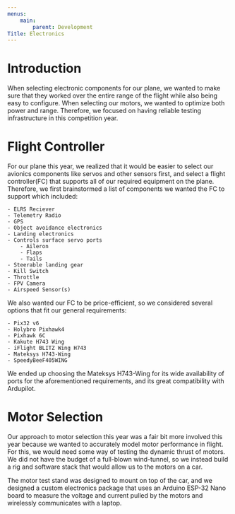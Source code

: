 ```yaml
---
menus:
    main:
        parent: Development
Title: Electronics
---
```


# Introduction

When selecting electronic components for our plane, we wanted to make sure that they worked over the entire range of the flight while also being easy to configure. When selecting our motors, we wanted to optimize both power and range. Therefore, we focused on having reliable testing infrastructure in this competition year.


# Flight Controller

For our plane this year, we realized that it would be easier to select our avionics components like servos and other sensors first, and select a flight controller(FC) that supports all of our required equipment on the plane. Therefore, we first brainstormed a list of components we wanted the FC to support which included:

```
- ELRS Reciever
- Telemetry Radio
- GPS
- Object avoidance electronics
- Landing electronics
- Controls surface servo ports
    - Aileron
    - Flaps
    - Tails
- Steerable landing gear
- Kill Switch
- Throttle
- FPV Camera
- Airspeed Sensor(s)
```

We also wanted our FC to be price-efficient, so we considered several options that fit our general requirements:

```
- Pix32 v6
- Holybro Pixhawk4
- Pixhawk 6C
- Kakute H743 Wing
- iFlight BLITZ Wing H743
- Mateksys H743-Wing
- SpeedyBeeF405WING
```

We ended up choosing the Mateksys H743-Wing for its wide availability of ports for the aforementioned requirements, and its great compatibility with Ardupilot.

# Motor Selection

Our approach to motor selection this year was a fair bit more involved this year because we wanted to accurately model motor performance in flight. For this, we would need some way of testing the dynamic thrust of motors. We did not have the budget of a full-blown wind-tunnel, so we instead build a rig and software stack that would allow us to the motors on a car.


The motor test stand was designed to mount on top of the car, and we designed a custom electronics package that uses an Arduino ESP-32 Nano board to measure the voltage and current pulled by the motors and wirelessly communicates with a laptop.
